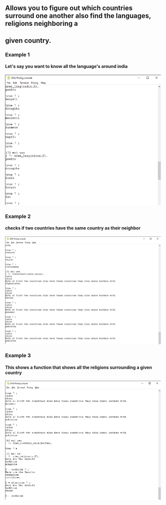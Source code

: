 ## Allows you to figure out which countries surround one another also find the languages, religions neighboring a
## given country.

### Example 1 
#### Let's say you want to know all the language's around india 

![example1](images/1.png)

### Example 2
#### checks if two countries have the same country as their neighbor 
![example1](images/2.png)

### Example 3
#### This shows a function that shows all the religions surrounding a given country 
![example1](images/3.png)